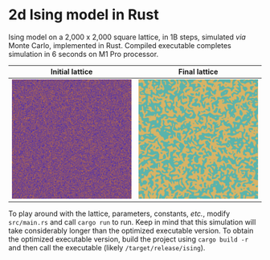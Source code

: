# 2d Ising model in Rust

Ising model on a 2,000 x 2,000 square lattice, in 1B steps, simulated *via*
Monte Carlo, implemented in Rust. Compiled executable completes simulation in 6
seconds on M1 Pro processor.

<!-- markdownlint-disable MD033 -->
| Initial lattice | Final lattice |
|--|--|
| <img src="t_0.png" alt="Inital, random configuration lattice" width="400"> | <img src="t_1e9.png" alt="Final configuration lattice" width="400"> |

To play around with the lattice, parameters, constants, *etc.*, modify
`src/main.rs` and call `cargo run` to run. Keep in mind that this simulation
will take considerably longer than the optimized executable version. To obtain
the optimized executable version, build the project using `cargo build -r` and
then call the executable (likely `/target/release/ising`).
